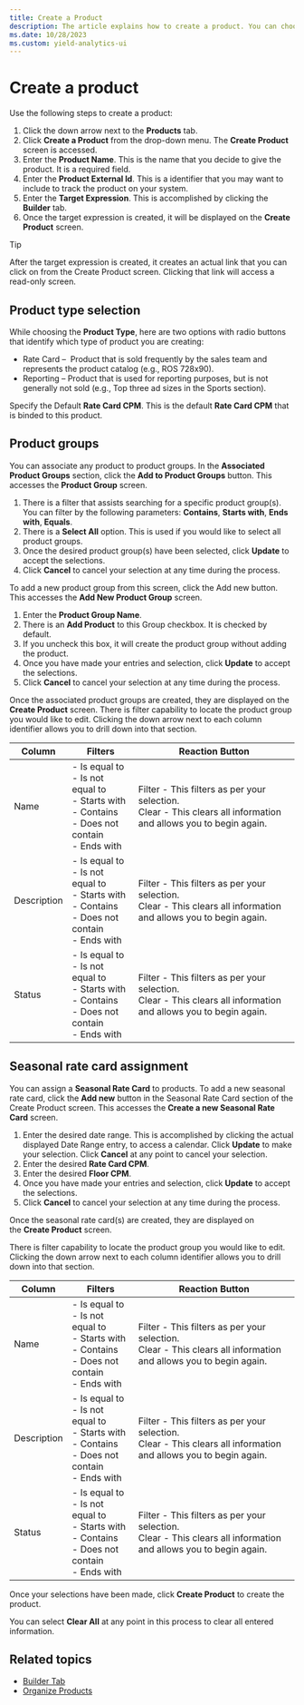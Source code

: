 ```yaml
---
title: Create a Product
description: The article explains how to create a product. You can choose the product type and associate any product with product groups.
ms.date: 10/28/2023
ms.custom: yield-analytics-ui
---
```


# Create a product

Use the following steps to create a product:

1. Click the down arrow next to the **Products** tab.
1. Click **Create a Product** from the drop-down menu. The **Create Product** screen is accessed.
1. Enter the **Product Name**. This is the name that you decide to give the product. It is a required field.
1. Enter the **Product External Id**. This is a identifier that you may want to include to track the product on your system.
1. Enter the **Target Expression**. This is accomplished by clicking the **Builder** tab.
1. Once the target expression is created, it will be displayed on the **Create Product** screen.

> [!TIP]
> After the target expression is created, it creates an actual link that you can click on from the Create Product screen. Clicking that link will access a read-only screen.

## Product type selection

While choosing the **Product Type**, here are two options with radio buttons that identify which type of product you are creating:

- Rate Card –  Product that is sold frequently by the sales team and represents the product catalog (e.g., ROS 728x90).
- Reporting – Product that is used for reporting purposes, but is not generally not sold (e.g., Top three ad sizes in the Sports section).

Specify the Default **Rate Card CPM**. This is the default **Rate Card CPM** that is binded to this product.

## Product groups

You can associate any product to product groups. In the **Associated Product Groups** section, click the **Add to Product Groups** button. This accesses the **Product Group** screen.

1. There is a filter that assists searching for a specific product group(s). You can filter by the following parameters: **Contains**, **Starts with**, **Ends with**, **Equals**.
1. There is a **Select All** option. This is used if you would like to select all product groups.
1. Once the desired product group(s) have been selected, click **Update** to accept the selections.
1. Click **Cancel** to cancel your selection at any time during the process.

To add a new product group from this screen, click the Add new button. This accesses the **Add New Product Group** screen.

1. Enter the **Product Group Name**.
1. There is an **Add Product** to this Group checkbox. It is checked by default.
1. If you uncheck this box, it will create the product group without adding the product.
1. Once you have made your entries and selection, click **Update** to accept the selections.
1. Click **Cancel** to cancel your selection at any time during the process.

Once the associated product groups are created, they are displayed on the **Create Product** screen.
There is filter capability to locate the product group you would like to edit. Clicking the down arrow next to each column identifier allows you to drill down into that section.

| Column | Filters | Reaction Button |
|---|---|---|
| Name | - Is equal to<br> - Is not equal to<br> - Starts with<br> - Contains<br> - Does not contain<br> - Ends with | Filter - This filters as per your selection.<br>Clear - This clears all information and allows you to begin again. |
| Description | - Is equal to<br> - Is not equal to<br> - Starts with<br> - Contains<br> - Does not contain<br> - Ends with | Filter - This filters as per your selection.<br> Clear - This clears all information and allows you to begin again. |
| Status | - Is equal to<br> - Is not equal to<br> - Starts with<br> - Contains<br> - Does not contain<br> - Ends with | Filter - This filters as per your selection.<br>Clear - This clears all information and allows you to begin again. |

## Seasonal rate card assignment

You can assign a **Seasonal Rate Card** to products. To add a new seasonal rate card, click the **Add new** button in the Seasonal Rate Card section of the Create Product screen. This accesses the **Create a new Seasonal Rate Card** screen.

1. Enter the desired date range. This is accomplished by clicking the actual displayed Date Range entry, to access a calendar. Click **Update** to make your selection. Click **Cancel** at any point to cancel your selection.
1. Enter the desired **Rate Card CPM**.
1. Enter the desired **Floor CPM**.
1. Once you have made your entries and selection, click **Update** to accept the selections.
1. Click **Cancel** to cancel your selection at any time during the process.

Once the seasonal rate card(s) are created, they are displayed on the **Create Product** screen.

There is filter capability to locate the product group you would like to edit. Clicking the down arrow next to each column identifier allows you to drill down into that section.

| Column | Filters | Reaction Button |
|---|---|---|
| Name | - Is equal to<br> - Is not equal to<br> - Starts with<br> - Contains<br> - Does not contain<br> - Ends with | Filter - This filters as per your selection.<br> Clear - This clears all information and allows you to begin again. |
| Description | - Is equal to<br> - Is not equal to<br> - Starts with<br> - Contains<br> - Does not contain<br> - Ends with | Filter - This filters as per your selection.<br> Clear - This clears all information and allows you to begin again. |
| Status | - Is equal to<br> - Is not equal to<br> - Starts with<br> - Contains<br> - Does not contain<br> - Ends with | Filter - This filters as per your selection.<br>Clear - This clears all information and allows you to begin again. |

Once your selections have been made, click **Create Product** to create the product.

You can select **Clear All** at any point in this process to clear all entered information.

## Related topics

- [Builder Tab](builder-tab.md)
- [Organize Products](organize-products.md)

